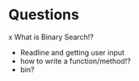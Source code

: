 # Questions

x What is Binary Search!?
- Readline and getting user input
- how to write a function/method!? 
- bin?
